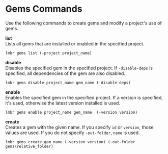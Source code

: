 # Gems Commands<a name="lmbr-exe-gem"></a>

Use the following commands to create gems and modify a project's use of gems\.

**list**  
Lists all gems that are installed or enabled in the specified project\.  

```
lmbr gems list (-project project_name)
```

**disable**  
Disables the specified gem in the specified project\. If `-disable-deps` is specified, all dependencies of the gem are also disabled\.  

```
lmbr gems disable project_name gem_name (-disable-deps)
```

**enable**  
Enables the specified gem in the specified project\. If a version is specified, it's used, otherwise the latest version installed is used\.  

```
lmbr gems enable project_name gem_name  (-version version)
```

**create**  
Creates a gem with the given name\. If you specify `id` or `version`, those values are used\. If you do not specify `-out-folder`, `name` is used\.  

```
lmbr gems create gem_name (-version version) (-out-folder gems\relative_folder)
```